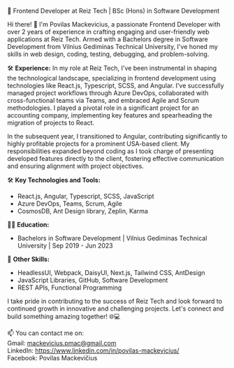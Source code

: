 🚀 Frontend Developer at Reiz Tech | BSc (Hons) in Software Development

Hi there! 👋 I'm Povilas Mackevicius, a passionate Frontend Developer with over 2 years of experience in crafting engaging and user-friendly web applications at Reiz Tech. Armed with a Bachelors degree in Software Development from Vilnius Gediminas Technical University, I've honed my skills in web design, coding, testing, debugging, and problem-solving.

🛠️ **Experience:**
In my role at Reiz Tech, I've been instrumental in shaping the technological landscape, specializing in frontend development using technologies like React.js, Typescript, SCSS, and Angular. I've successfully managed project workflows through Azure DevOps, collaborated with cross-functional teams via Teams, and embraced Agile and Scrum methodologies. I played a pivotal role in a significant project for an accounting company, implementing key features and spearheading the migration of projects to React.

In the subsequent year, I transitioned to Angular, contributing significantly to highly profitable projects for a prominent USA-based client. My responsibilities expanded beyond coding as I took charge of presenting developed features directly to the client, fostering effective communication and ensuring alignment with project objectives.

🛠️ **Key Technologies and Tools:**
- React.js, Angular, Typescript, SCSS, JavaScript
- Azure DevOps, Teams, Scrum, Agile
- CosmosDB, Ant Design library, Zeplin, Karma

👨‍🎓 **Education:**
- Bachelors in Software Development | Vilnius Gediminas Technical University | Sep 2019 - Jun 2023

🚀 **Other Skills:**
- HeadlessUI, Webpack, DaisyUI, Next.js, Tailwind CSS, AntDesign
- JavaScript Libraries, GitHub, Software Development
- REST APIs, Functional Programming

I take pride in contributing to the success of Reiz Tech and look forward to continued growth in innovative and challenging projects. Let's connect and build something amazing together! 🌐💻


📫 You can contact me on: \
      Gmail: mackevicius.pmac@gmail.com \
      LinkedIn: https://www.linkedin.com/in/povilas-mackevicius/ \
      Facebook: Povilas Mackevičius 

<!---
mackevicius/mackevicius is a ✨ special ✨ repository because its `README.md` (this file) appears on your GitHub profile.
You can click the Preview link to take a look at your changes.
--->
